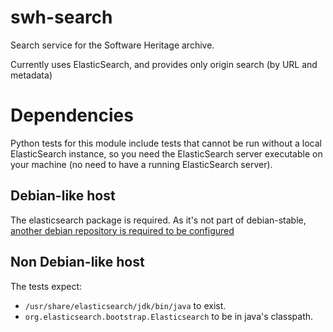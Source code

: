swh-search
==========

Search service for the Software Heritage archive.

Currently uses ElasticSearch, and provides only origin search (by URL and metadata)

# Dependencies

Python tests for this module include tests that cannot be run without a local
ElasticSearch instance, so you need the ElasticSearch server executable on your
machine (no need to have a running ElasticSearch server).

## Debian-like host

The elasticsearch package is required. As it's not part of debian-stable,
[another debian repository is required to be
configured](https://www.elastic.co/guide/en/elasticsearch/reference/current/deb.html#deb-repo)

## Non Debian-like host

The tests expect:
- `/usr/share/elasticsearch/jdk/bin/java` to exist.
- `org.elasticsearch.bootstrap.Elasticsearch` to be in java's classpath.
